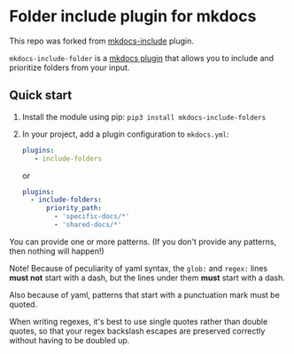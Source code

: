 # Folder include plugin for mkdocs

This repo was forked from [mkdocs-include](https://github.com/RedisLabs/mkdocs-include) plugin.

`mkdocs-include-folder` is a
[mkdocs plugin](http://www.mkdocs.org/user-guide/plugins/) that allows you
to include and prioritize folders from your input. 

## Quick start

1. Install the module using pip: `pip3 install mkdocs-include-folders`

2. In your project, add a plugin configuration to `mkdocs.yml`:
   ```yaml
   plugins:
      - include-folders
   ```
   or
   ```yaml
   plugins:
     - include-folders:
         priority_path:
           - 'specific-docs/*'
           - 'shared-docs/*'
   ```

You can provide one or more patterns.  (If you don't provide any patterns, 
then nothing will happen!)

Note!  Because of peculiarity of yaml syntax, the `glob:` and `regex:` lines
**must not** start with a dash, but the lines under them **must** start with
a dash.

Also because of yaml, patterns that start with a punctuation mark must be
quoted.

When writing regexes, it's best to use single quotes rather than double
quotes, so that your regex backslash escapes are preserved correctly without
having to be doubled up.
